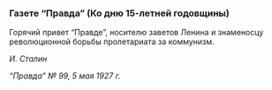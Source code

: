 ### Газете “Правда” (Ко дню 15‑летней годовщины)

Горячий привет “Правде”, носителю заветов Ленина и знаменосцу революционной борьбы пролетариата за коммунизм.

_И. Сталин_

_“Правда” № 99, 5 мая 1927 г._